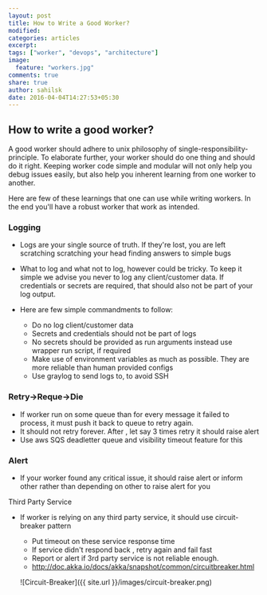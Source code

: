 ```yaml
---
layout: post
title: How to Write a Good Worker?
modified:
categories: articles
excerpt:
tags: ["worker", "devops", "architecture"]
image:
  feature: "workers.jpg"
comments: true
share: true
author: sahilsk
date: 2016-04-04T14:27:53+05:30
---
```


How to write a good worker?
---------

A good worker should adhere to unix philosophy of single-responsibility-principle. 
To elaborate further, your worker should do one thing and should do it right.
Keeping worker code simple and modular will not only help you debug issues
easily, but also help you inherent learning from one worker to another.

Here are few of these learnings that one can use while writing workers.  In the
end you'll have a robust worker that work as intended.
 
### Logging

- Logs are your single source of truth. If they're lost, you are left scratching scratching your head finding answers to simple bugs 

- What to log and what not to log, however could be tricky. To keep it simple we
 advise you never to log any client/customer data. If credentials or secrets are
 required, that should also not be part of your log output. 

- Here are few simple commandments to follow: 
    - Do no log client/customer data
    - Secrets and credentials should not be part of logs
    - No secrets should be provided as run arguments instead use wrapper run script,
    if required
    - Make use of environment variables as much as possible. They are more
    reliable than human provided configs
    - Use graylog to send logs to, to avoid SSH 


### Retry->Reque->Die

- If worker run on some queue than for every message it failed to process, it
     must push it back to queue to retry again.
- It should not retry forever. After , let say 3 times retry it should raise alert
- Use  aws SQS deadletter queue and visibility timeout feature for this


### Alert

- If your worker found any critical issue, it should raise alert or inform
other rather than depending on other to raise alert for you

Third Party Service

- If worker is relying on any third party service, it should use circuit-breaker pattern

    - Put timeout on these service response time
    - If service didn't respond back , retry again and fail fast
    - Report or alert if 3rd party service is not reliable enough.
    - http://doc.akka.io/docs/akka/snapshot/common/circuitbreaker.html

    ![Circuit-Breaker]({{ site.url }}/images/circuit-breaker.png)
